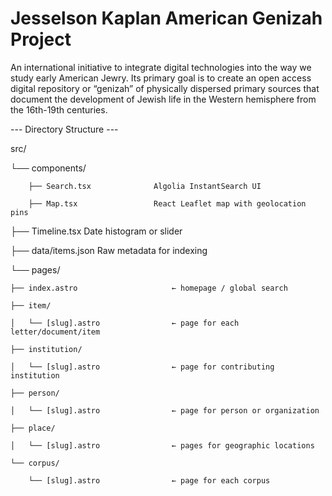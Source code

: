 # Jesselson Kaplan American Genizah Project
An international initiative to integrate digital technologies into the way we study early American Jewry. Its primary goal is to create an open access digital repository or “genizah” of physically dispersed primary sources that document the development of Jewish life in the Western hemisphere from the 16th-19th centuries.





--- Directory Structure ---

src/

 └──  components/
	
		├── Search.tsx              Algolia InstantSearch UI
 
		├── Map.tsx                 React Leaflet map with geolocation pins
 
  ├── Timeline.tsx            Date histogram or slider 
 
 ├── data/items.json          Raw metadata for indexing
 
 
 
└── pages/
    
    ├── index.astro                     ← homepage / global search
    
    ├── item/
    
    │   └── [slug].astro                ← page for each letter/document/item
    
    ├── institution/
    
    │   └── [slug].astro                ← page for contributing institution
    
    ├── person/
    
    │   └── [slug].astro                ← page for person or organization 
    
    ├── place/
    
    │   └── [slug].astro                ← pages for geographic locations
    
    └── corpus/
    
        └── [slug].astro                ← page for each corpus
